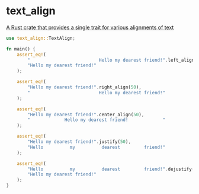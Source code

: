 # text_align

[A Rust crate that provides a single trait for various alignments of text](https://crates.io/crates/text_align)

```rust
use text_align::TextAlign;

fn main() {
    assert_eq!(
        "                          Hello my dearest friend!".left_align(),
        "Hello my dearest friend!"
    );

    assert_eq!(
        "Hello my dearest friend!".right_align(50),
        "                          Hello my dearest friend!"
    );

    assert_eq!(
        "Hello my dearest friend!".center_align(50),
        "             Hello my dearest friend!             "
    );

    assert_eq!(
        "Hello my dearest friend!".justify(50),
        "Hello          my          dearest         friend!"
    );

    assert_eq!(
        "Hello          my          dearest         friend!".dejustify(2),
        "Hello my dearest friend!"
    );
}
```
